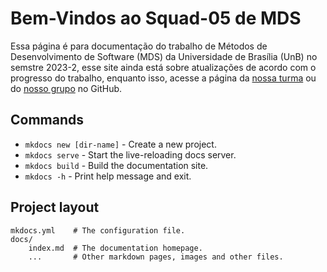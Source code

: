# Bem-Vindos ao Squad-05 de MDS

Essa página é para documentação do trabalho de Métodos de Desenvolvimento de Software (MDS) da Universidade de Brasília (UnB) no semstre 2023-2, esse site ainda está sobre atualizações de acordo com o progresso do trabalho, enquanto isso, acesse a página da [nossa turma](https://github.com/unb-mds) ou do [nosso grupo](https://github.com/unb-mds/2023-2-Squad05) no GitHub.

## Commands

* `mkdocs new [dir-name]` - Create a new project.
* `mkdocs serve` - Start the live-reloading docs server.
* `mkdocs build` - Build the documentation site.
* `mkdocs -h` - Print help message and exit.

## Project layout

    mkdocs.yml    # The configuration file.
    docs/
        index.md  # The documentation homepage.
        ...       # Other markdown pages, images and other files.
